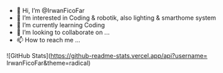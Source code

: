- 👋 Hi, I’m @IrwanFicoFar
- 👀 I’m interested in Coding & robotik, also lighting & smarthome system
- 🌱 I’m currently learning Coding
- 💞️ I’m looking to collaborate on ...
- 📫 How to reach me ...

![GitHub Stats](https://github-readme-stats.vercel.app/api?username=
 IrwanFicoFar&theme=radical)

<!---
IrwanFicoFar/IrwanFicoFar is a ✨ special ✨ repository because its `README.md` (this file) appears on your GitHub profile.
You can click the Preview link to take a look at your changes.
--->
